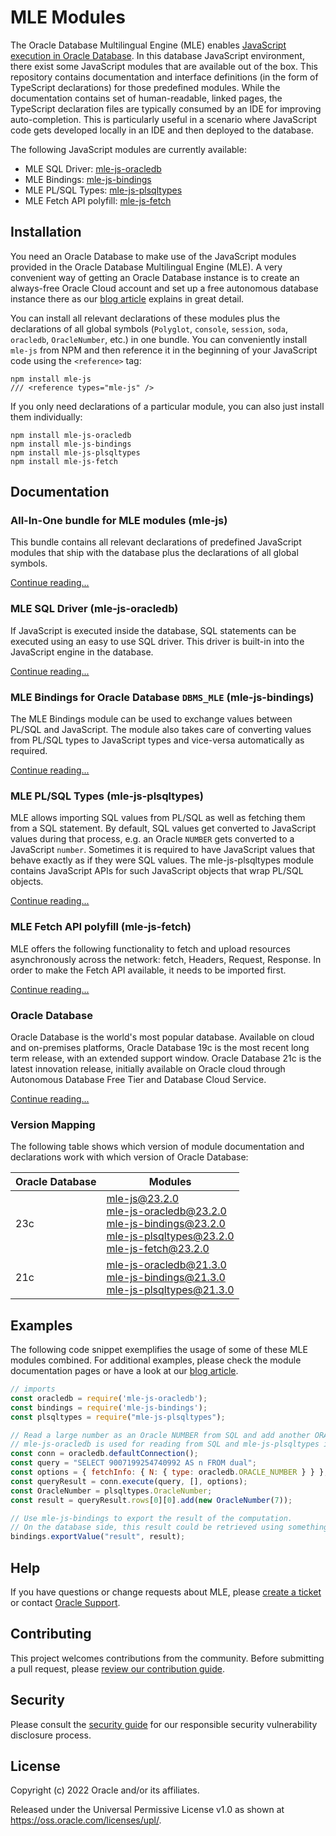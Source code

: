 # MLE Modules
The Oracle Database Multilingual Engine (MLE) enables [JavaScript execution in Oracle Database][1].
In this database JavaScript environment, there exist some JavaScript modules that are available out of the box.
This repository contains documentation and interface definitions (in the form of TypeScript declarations) for those predefined modules.
While the documentation contains set of human-readable, linked pages, the TypeScript declaration files are typically consumed by an IDE for improving auto-completion.
This is particularly useful in a scenario where JavaScript code gets developed locally in an IDE and then deployed to the database.

The following JavaScript modules are currently available:
- MLE SQL Driver: [mle-js-oracledb][mle-js-oracledb]
- MLE Bindings: [mle-js-bindings][mle-js-bindings]
- MLE PL/SQL Types: [mle-js-plsqltypes][mle-js-plsqltypes]
- MLE Fetch API polyfill: [mle-js-fetch][mle-js-fetch]

## Installation
You need an Oracle Database to make use of the JavaScript modules provided in the Oracle Database Multilingual Engine (MLE).
A very convenient way of getting an Oracle Database instance is to create an always-free Oracle Cloud account and set up a free autonomous database instance there as our [blog article][2] explains in great detail.

You can install all relevant declarations of these modules plus the declarations of all global symbols (`Polyglot`, `console`, `session`, `soda`, `oracledb`, `OracleNumber`, etc.) in one bundle.
You can conveniently install `mle-js` from NPM and then reference it in the beginning of your JavaScript code using the `<reference>` tag:

```
npm install mle-js
/// <reference types="mle-js" />
```

If you only need declarations of a particular module, you can also just install them individually:

```
npm install mle-js-oracledb
npm install mle-js-bindings
npm install mle-js-plsqltypes
npm install mle-js-fetch
```

## Documentation

### All-In-One bundle for MLE modules (mle-js)
This bundle contains all relevant declarations of predefined JavaScript modules that ship with the database plus the declarations of all global symbols.

[Continue reading...][mle-js]

### MLE SQL Driver (mle-js-oracledb)
If JavaScript is executed inside the database, SQL statements can be executed using an easy to use SQL driver.
This driver is built-in into the JavaScript engine in the database.

[Continue reading...][mle-js-oracledb]

### MLE Bindings for Oracle Database `DBMS_MLE` (mle-js-bindings)
The MLE Bindings module can be used to exchange values between PL/SQL and JavaScript.
The module also takes care of converting values from PL/SQL types to JavaScript types and vice-versa automatically as required.

[Continue reading...][mle-js-bindings]

### MLE PL/SQL Types (mle-js-plsqltypes)
MLE allows importing SQL values from PL/SQL as well as fetching them from a SQL statement.
By default, SQL values get converted to JavaScript values during that process, e.g. an Oracle `NUMBER` gets converted to a JavaScript `number`.
Sometimes it is required to have JavaScript values that behave exactly as if they were SQL values.
The mle-js-plsqltypes module contains JavaScript APIs for such JavaScript objects that wrap PL/SQL objects.

[Continue reading...][mle-js-plsqltypes]

### MLE Fetch API polyfill (mle-js-fetch)
MLE offers the following functionality to fetch and upload resources asynchronously across the network: fetch, Headers, Request, Response.
In order to make the Fetch API available, it needs to be imported first.

[Continue reading...][mle-js-fetch]

### Oracle Database
Oracle Database is the world's most popular database.
Available on cloud and on-premises platforms, Oracle Database 19c is the most recent long term release, with an extended support window.
Oracle Database 21c is the latest innovation release, initially available on Oracle cloud through Autonomous Database Free Tier and Database Cloud Service.

[Continue reading...][3]

### Version Mapping
The following table shows which version of module documentation and declarations work with which version of Oracle Database:

| Oracle Database  | Modules |
| ---------------- | --------|
| 23c | [mle-js@23.2.0][mle-js] <br/> [mle-js-oracledb@23.2.0][mle-js-oracledb] <br/> [mle-js-bindings@23.2.0][mle-js-bindings] <br/> [mle-js-plsqltypes@23.2.0][mle-js-plsqltypes] <br/> [mle-js-fetch@23.2.0][mle-js-fetch] |
| 21c | [mle-js-oracledb@21.3.0][mle-js-oracledb-21c] <br/> [mle-js-bindings@21.3.0][mle-js-bindings-21c] <br/> [mle-js-plsqltypes@21.3.0][mle-js-plsqltypes-21c] |

## Examples
The following code snippet exemplifies the usage of some of these MLE modules combined.
For additional examples, please check the module documentation pages or have a look at our [blog article][2].

```JavaScript
// imports
const oracledb = require('mle-js-oracledb');
const bindings = require('mle-js-bindings');
const plsqltypes = require("mle-js-plsqltypes");

// Read a large number as an Oracle NUMBER from SQL and add another ORACLE NUMBER to it.
// mle-js-oracledb is used for reading from SQL and mle-js-plsqltypes is used to construct the second Oracle NUMBER.
const conn = oracledb.defaultConnection();
const query = "SELECT 9007199254740992 AS n FROM dual";
const options = { fetchInfo: { N: { type: oracledb.ORACLE_NUMBER } } };
const queryResult = conn.execute(query, [], options);
const OracleNumber = plsqltypes.OracleNumber;
const result = queryResult.rows[0][0].add(new OracleNumber(7));

// Use mle-js-bindings to export the result of the computation.
// On the database side, this result could be retrieved using something like `dbms_mle.import_from_mle(ctx, 'result', result);`.
bindings.exportValue("result", result);
```

## Help
If you have questions or change requests about MLE, please [create a ticket](./CONTRIBUTING.md) or contact [Oracle Support](https://support.oracle.com).

## Contributing
This project welcomes contributions from the community.
Before submitting a pull request, please [review our contribution guide](./CONTRIBUTING.md).

## Security

Please consult the [security guide](./SECURITY.md) for our responsible security vulnerability disclosure process.

## License
Copyright (c) 2022 Oracle and/or its affiliates.

Released under the Universal Permissive License v1.0 as shown at <https://oss.oracle.com/licenses/upl/>.

[mle-js]: http://oracle-samples.github.io/mle-modules/docs/mle-js/23c "mle-js@23.2.0"
[mle-js-oracledb]: http://oracle-samples.github.io/mle-modules/docs/mle-js-oracledb/23c "mle-js-oracledb@23.2.0"
[mle-js-bindings]: http://oracle-samples.github.io/mle-modules/docs/mle-js-bindings/23c "mle-js-bindings@23.2.0"
[mle-js-plsqltypes]: http://oracle-samples.github.io/mle-modules/docs/mle-js-plsqltypes/23c "mle-js-plsqltypes@23.2.0"
[mle-js-fetch]: http://oracle-samples.github.io/mle-modules/docs/mle-js-fetch/23c "mle-js-fetch@23.2.0"
[mle-js-oracledb-21c]: http://oracle-samples.github.io/mle-modules/docs/mle-js-oracledb/21c "mle-js-oracledb@21.3.1"
[mle-js-bindings-21c]: http://oracle-samples.github.io/mle-modules/docs/mle-js-bindings/21c "mle-js-bindings@21.3.1"
[mle-js-plsqltypes-21c]: http://oracle-samples.github.io/mle-modules/docs/mle-js-plsqltypes/21c "mle-js-plsqltypes@21.3.1"
[1]: https://blogs.oracle.com/developers/post/introduction-javascript-oracle-database-23c-free-developer-release "Introduction to JavaScript in Oracle Database 23c Free - Developer Release"
[2]: https://blogs.oracle.com/apex/post/mle-and-the-future-of-server-side-programming-in-oracle-apex "MLE and the Future of Server-Side Programming in Oracle APEX"
[3]: https://docs.oracle.com/en/database/oracle/oracle-database/23/index.html "Oracle Database 23c"
